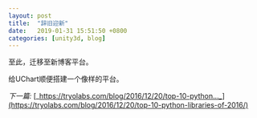 ```yaml
---
layout: post
title:  "辞旧迎新"
date:   2019-01-31 15:51:50 +0800
categories: [unity3d, blog]
---
```


至此，迁移至新博客平台。

给UChart顺便搭建一个像样的平台。

_下一篇:_ [_https://tryolabs.com/blog/2016/12/20/top-10-python..._](https://tryolabs.com/blog/2016/12/20/top-10-python-libraries-of-2016/)